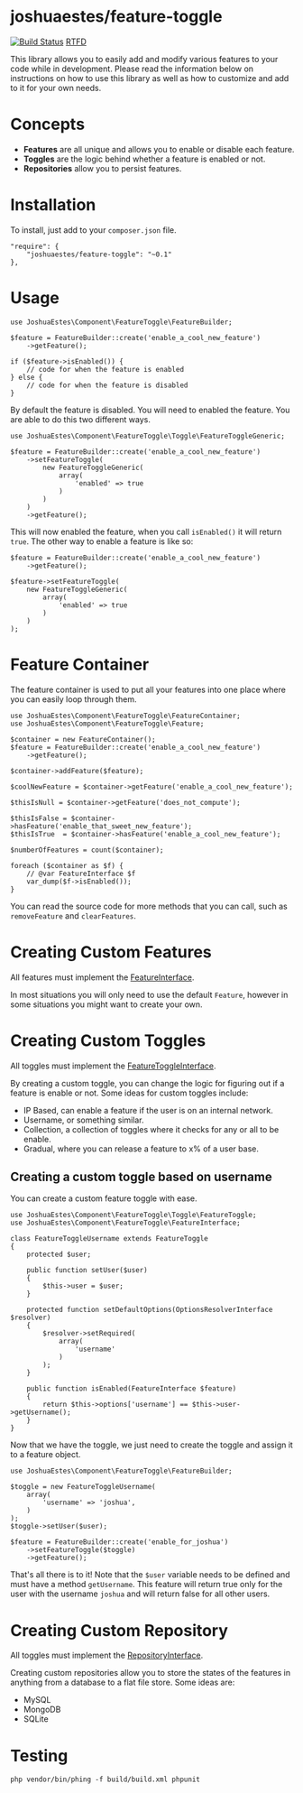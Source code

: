 joshuaestes/feature-toggle
==========================

[![Build Status](https://travis-ci.org/JoshuaEstes/FeatureToggle.png?branch=master)](https://travis-ci.org/JoshuaEstes/FeatureToggle)
[RTFD](http://feature-toggle.rtfd.org)

This library allows you to easily add and modify various features to your code
while in development. Please read the information below on instructions on how
to use this library as well as how to customize and add to it for your own needs.

# Concepts

* **Features** are all unique and allows you to enable or disable each feature.
* **Toggles** are the logic behind whether a feature is enabled or not.
* **Repositories** allow you to persist features.

# Installation

To install, just add to your `composer.json` file.

    "require": {
        "joshuaestes/feature-toggle": "~0.1"
    },

# Usage

    use JoshuaEstes\Component\FeatureToggle\FeatureBuilder;

    $feature = FeatureBuilder::create('enable_a_cool_new_feature')
        ->getFeature();

    if ($feature->isEnabled()) {
        // code for when the feature is enabled
    } else {
        // code for when the feature is disabled
    }

By default the feature is disabled. You will need to enabled the
feature. You are able to do this two different ways.

    use JoshuaEstes\Component\FeatureToggle\Toggle\FeatureToggleGeneric;

    $feature = FeatureBuilder::create('enable_a_cool_new_feature')
        ->setFeatureToggle(
            new FeatureToggleGeneric(
                array(
                    'enabled' => true
                )
            )
        )
        ->getFeature();

This will now enabled the feature, when you call `isEnabled()` it will return `true`. The
other way to enable a feature is like so:

    $feature = FeatureBuilder::create('enable_a_cool_new_feature')
        ->getFeature();

    $feature->setFeatureToggle(
        new FeatureToggleGeneric(
            array(
                'enabled' => true
            )
        )
    );

# Feature Container

The feature container is used to put all your features into one place where you
can easily loop through them.

    use JoshuaEstes\Component\FeatureToggle\FeatureContainer;
    use JoshuaEstes\Component\FeatureToggle\Feature;

    $container = new FeatureContainer();
    $feature = FeatureBuilder::create('enable_a_cool_new_feature')
        ->getFeature();

    $container->addFeature($feature);

    $coolNewFeature = $container->getFeature('enable_a_cool_new_feature');

    $thisIsNull = $container->getFeature('does_not_compute');

    $thisIsFalse = $container->hasFeature('enable_that_sweet_new_feature');
    $thisIsTrue  = $container->hasFeature('enable_a_cool_new_feature');

    $numberOfFeatures = count($container);

    foreach ($container as $f) {
        // @var FeatureInterface $f
        var_dump($f->isEnabled());
    }

You can read the source code for more methods that you can call, such as
`removeFeature` and `clearFeatures`.

# Creating Custom Features

All features must implement the [FeatureInterface](https://github.com/JoshuaEstes/FeatureToggle/blob/master/src/JoshuaEstes/Component/FeatureToggle/FeatureInterface.php).

In most situations you will only need to use the default `Feature`, however in
some situations you might want to create your own.

# Creating Custom Toggles

All toggles must implement the [FeatureToggleInterface](https://github.com/JoshuaEstes/FeatureToggle/blob/master/src/JoshuaEstes/Component/FeatureToggle/Toggle/FeatureToggleInterface.php).

By creating a custom toggle, you can change the logic for figuring out if a
feature is enable or not. Some ideas for custom toggles include:

* IP Based, can enable a feature if the user is on an internal network.
* Username, or something similar.
* Collection, a collection of toggles where it checks for any or all to be enable.
* Gradual, where you can release a feature to x% of a user base.

## Creating a custom toggle based on username

You can create a custom feature toggle with ease.

    use JoshuaEstes\Component\FeatureToggle\Toggle\FeatureToggle;
    use JoshuaEstes\Component\FeatureToggle\FeatureInterface;

    class FeatureToggleUsername extends FeatureToggle
    {
        protected $user;

        public function setUser($user)
        {
            $this->user = $user;
        }

        protected function setDefaultOptions(OptionsResolverInterface $resolver)
        {
            $resolver->setRequired(
                array(
                    'username'
                )
            );
        }

        public function isEnabled(FeatureInterface $feature)
        {
            return $this->options['username'] == $this->user->getUsername();
        }
    }

Now that we have the toggle, we just need to create the toggle and assign it to
a feature object.

    use JoshuaEstes\Component\FeatureToggle\FeatureBuilder;

    $toggle = new FeatureToggleUsername(
        array(
            'username' => 'joshua',
        )
    );
    $toggle->setUser($user);

    $feature = FeatureBuilder::create('enable_for_joshua')
        ->setFeatureToggle($toggle)
        ->getFeature();

That's all there is to it! Note that the `$user` variable needs to be
defined and must have a method `getUsername`. This feature will return true
only for the user with the username `joshua` and will return false for
all other users.

# Creating Custom Repository

All toggles must implement the [RepositoryInterface](https://github.com/JoshuaEstes/FeatureToggle/blob/master/src/JoshuaEstes/Component/FeatureToggle/Repository/RepositoryInterface.php).

Creating custom repositories allow you to store the states of the features
in anything from a database to a flat file store. Some ideas are:

* MySQL
* MongoDB
* SQLite

# Testing

    php vendor/bin/phing -f build/build.xml phpunit

